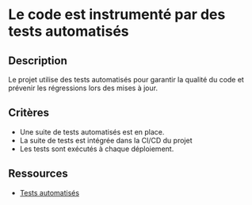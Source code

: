 # Le code est instrumenté par des tests automatisés

## Description

Le projet utilise des tests automatisés pour garantir la qualité du code et
prévenir les régressions lors des mises à jour.

## Critères

- Une suite de tests automatisés est en place.
- La suite de tests est intégrée dans la CI/CD du projet
- Les tests sont exécutés à chaque déploiement.

## Ressources

- [Tests automatisés](https://martinfowler.com/bliki/TestPyramid.html)
